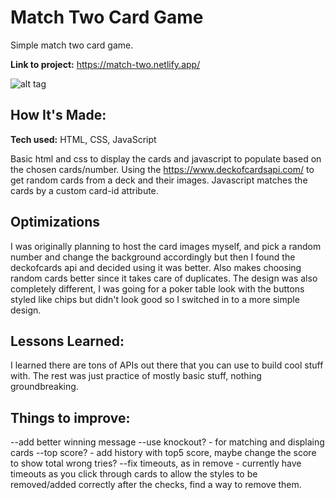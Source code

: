 # Match Two Card Game

Simple match two card game.

**Link to project:** https://match-two.netlify.app/

![alt tag](https://i.imgur.com/iqaru9F.png)

## How It's Made:

**Tech used:** HTML, CSS, JavaScript

Basic html and css to display the cards and javascript to populate based on the chosen cards/number.
Using the https://www.deckofcardsapi.com/ to get random cards from a deck and their images.
Javascript matches the cards by a custom card-id attribute.

## Optimizations

I was originally planning to host the card images myself, and pick a random number and change the background accordingly but then I found the deckofcards api and decided using it was better. Also makes choosing random cards better since it takes care of duplicates.
The design was also completely different, I was going for a poker table look with the buttons styled like chips but didn't look good so I switched in to a more simple design.

## Lessons Learned:

I learned there are tons of APIs out there that you can use to build cool stuff with. 
The rest was just practice of mostly basic stuff, nothing groundbreaking.

## Things to improve:

--add better winning message
--use knockout? - for matching and displaing cards
--top score? - add history with top5 score, maybe change the score to show total wrong tries?
--fix timeouts, as in remove - currently have timeouts as you click through cards to allow the styles to be removed/added correctly after the checks, find a way to remove them.
